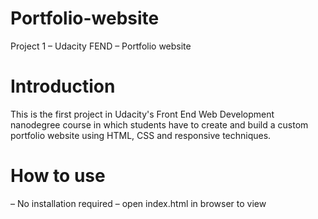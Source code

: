 # Portfolio-website
Project 1 – Udacity FEND – Portfolio website

# Introduction
This is the first project in Udacity's Front End Web Development nanodegree course in which students have to create and build a custom portfolio website using HTML, CSS and responsive techniques.

# How to use
– No installation required
– open index.html in browser to view
